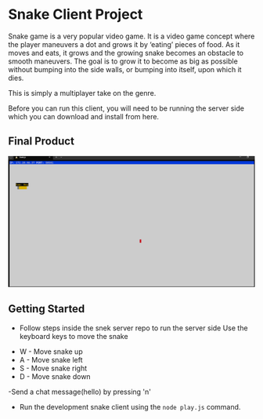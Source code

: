 # Snake Client Project

Snake game is a very popular video game. It is a video game concept where the player maneuvers a dot and grows it by ‘eating’ pieces of food. As it moves and eats, it grows and the growing snake becomes an obstacle to smooth maneuvers. The goal is to grow it to become as big as possible without bumping into the side walls, or bumping into itself, upon which it dies.

This is simply a multiplayer take on the genre.

Before you can run this client, you will need to be running the server side which you can download and install from here. 

## Final Product
![](./Screenshot.png)



## Getting Started

- Follow steps inside the snek server repo to run the server side
Use the keyboard keys to move the snake
* W - Move snake up
* A - Move snake left
* S - Move snake right
* D - Move snake down

-Send a chat message(hello) by pressing 'n'

- Run the development snake client using the `node play.js` command.